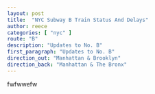 ```yaml
---
layout: post
title:  "NYC Subway B Train Status And Delays"
author: reece
categories: [ "nyc" ]
route: "B"
description: "Updates to No. B"
first_paragraph: "Updates to No. B"
direction_out: "Manhattan & Brooklyn"
direction_back: "Manhattan & The Bronx"
---
```


fwfwwefw

